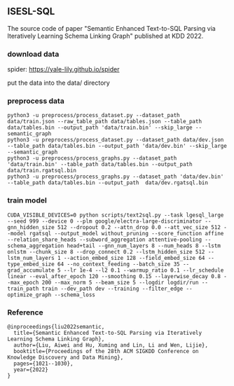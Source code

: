 ## ISESL-SQL

The source code of paper "Semantic Enhanced Text-to-SQL Parsing via Iteratively Learning Schema Linking Graph" published at KDD 2022.

### download data

spider: https://yale-lily.github.io/spider

put the data into the data/ directory

### preprocess data

```
python3 -u preprocess/process_dataset.py --dataset_path data/train.json --raw_table_path data/tables.json --table_path data/tables.bin --output_path 'data/train.bin' --skip_large --semantic_graph
python3 -u preprocess/process_dataset.py --dataset_path data/dev.json --table_path data/tables.bin --output_path 'data/dev.bin' --skip_large --semantic_graph
python3 -u preprocess/process_graphs.py --dataset_path 'data/train.bin' --table_path data/tables.bin --output_path  data/train.rgatsql.bin
python3 -u preprocess/process_graphs.py --dataset_path 'data/dev.bin' --table_path data/tables.bin --output_path  data/dev.rgatsql.bin
```

### train model

```
CUDA_VISIBLE_DEVICES=0 python scripts/text2sql.py --task lgesql_large --seed 999 --device 0 --plm google/electra-large-discriminator --gnn_hidden_size 512 --dropout 0.2 --attn_drop 0.0 --att_vec_size 512 --model rgatsql --output_model without_pruning --score_function affine --relation_share_heads --subword_aggregation attentive-pooling --schema_aggregation head+tail --gnn_num_layers 8 --num_heads 8 --lstm onlstm --chunk_size 8 --drop_connect 0.2 --lstm_hidden_size 512 --lstm_num_layers 1 --action_embed_size 128 --field_embed_size 64 --type_embed_size 64 --no_context_feeding --batch_size 35 --grad_accumulate 5 --lr 1e-4 --l2 0.1 --warmup_ratio 0.1 --lr_schedule linear --eval_after_epoch 120 --smoothing 0.15 --layerwise_decay 0.8 --max_epoch 200 --max_norm 5 --beam_size 5 --logdir logdir/run --train_path train --dev_path dev --training --filter_edge --optimize_graph --schema_loss 
```

### Reference

```
@inproceedings{liu2022semantic,
  title={Semantic Enhanced Text-to-SQL Parsing via Iteratively Learning Schema Linking Graph},
  author={Liu, Aiwei and Hu, Xuming and Lin, Li and Wen, Lijie},
  booktitle={Proceedings of the 28th ACM SIGKDD Conference on Knowledge Discovery and Data Mining},
  pages={1021--1030},
  year={2022}
}
```





